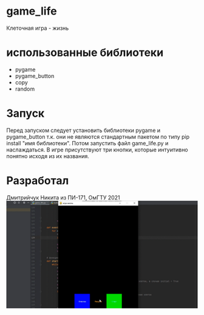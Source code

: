 # game_life
Клеточная игра - жизнь
# использованные библиотеки
- pygame
- pygame_button
- copy
- random
# Запуск
Перед запуском следует установить библиотеки pygame и pygame_button т.к. они не являются стандартным пакетом по типу pip install "имя библиотеки".
Потом запустить файл game_life.py и наслаждаться. В игре присутствуют три кнопки, которые интуитивно понятно исходя из их названия.
# Разработал
Дмитрийчук Никита из ПИ-171, ОмГТУ 2021
![me](https://github.com/dmitrichuk/game_life/blob/main/demonstration.gif)
